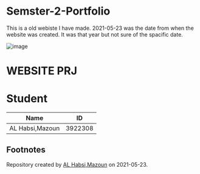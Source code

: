 # Semster-2-Portfolio
This is a old webiste I have made.
2021-05-23 was the date from when the website was created. It was that year but not sure of the spacific date. 

![image](https://github.com/mars-xion/Semster-2-Portfolio/assets/74795424/f5843334-e807-47c0-9218-156872c7a39e)


# WEBSITE PRJ 

# Student

Name | ID 
-----|---- 
AL Habsi,Mazoun | 3922308 



## Footnotes


Repository created by [AL Habsi,Mazoun]([https://git.fhict.nl/I437904](https://github.com/mars-xion)https://github.com/mars-xion) on 2021-05-23. 
